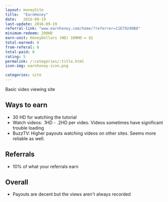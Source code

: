 ```yaml
---
layout: moneySite
title:  "EarnHoney"
date:   2016-09-19
last-update: 2016-09-19
referral-link: "www.earnhoney.com/home/?referrer=11E7924DB8"
minimum-redeem: 200HD
earn-unit: HoneyDollars (HD) 100HD = $1
total-earned: 0
from-referal: 0
total-paid: 0
rating: 5
permalink: /:categories/:title.html
icon-img: earnhoney-icon.png

categories: site
---
```


Basic video viewing site

Ways to earn
---

* 30 HD for watching the tutorial
* Watch videos: .1HD - .2HD per video. Videos sometimes have significant trouble loading
* BuzzTV: Higher payouts watching videos on other sites. Seems more reliable as well.


Referrals
------

* 10% of what your referrals earn


Overall
-----

* Payouts are decent but the views aren't always recorded 